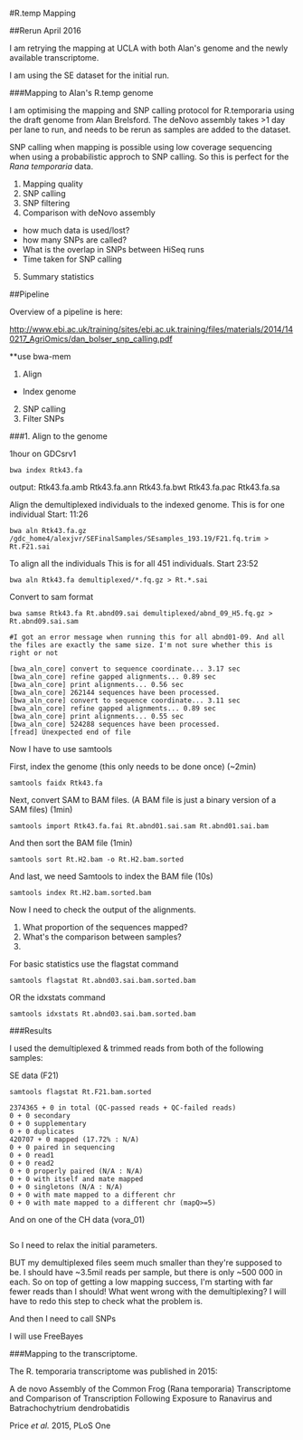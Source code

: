 #R.temp Mapping

##Rerun April 2016

I am retrying the mapping at UCLA with both Alan's genome and the newly available transcriptome. 

I am using the SE dataset for the initial run. 

###Mapping to Alan's R.temp genome

I am optimising the mapping and SNP calling protocol for R.temporaria using the draft genome from Alan Brelsford. 
The deNovo assembly takes >1 day per lane to run, and needs to be rerun as samples are added to the dataset. 

SNP calling when mapping is possible using low coverage sequencing when using a probabilistic approch to SNP calling. So this is perfect for the *Rana temporaria* data.

1. Mapping quality
2. SNP calling
3. SNP filtering
4. Comparison with deNovo assembly
  - how much data is used/lost?
  - how many SNPs are called?
  - What is the overlap in SNPs between HiSeq runs
  - Time taken for SNP calling
5. Summary statistics


##Pipeline

Overview of a pipeline is here: 

http://www.ebi.ac.uk/training/sites/ebi.ac.uk.training/files/materials/2014/140217_AgriOmics/dan_bolser_snp_calling.pdf

**use bwa-mem

1. Align
  - Index genome
2. SNP calling
3. Filter SNPs

###1. Align to the genome

1hour on GDCsrv1
```
bwa index Rtk43.fa
```
output: 
Rtk43.fa.amb  Rtk43.fa.ann  Rtk43.fa.bwt  Rtk43.fa.pac  Rtk43.fa.sa



Align the demultiplexed individuals to the indexed genome. 
This is for one individual
Start: 11:26
```
bwa aln Rtk43.fa.gz /gdc_home4/alexjvr/SEFinalSamples/SEsamples_193.19/F21.fq.trim > Rt.F21.sai
```

To align all the individuals
This is for all 451 individuals. 
Start 23:52
```
bwa aln Rtk43.fa demultiplexed/*.fq.gz > Rt.*.sai
```

Convert to sam format
```
bwa samse Rtk43.fa Rt.abnd09.sai demultiplexed/abnd_09_H5.fq.gz > Rt.abnd09.sai.sam

#I got an error message when running this for all abnd01-09. And all the files are exactly the same size. I'm not sure whether this is right or not

[bwa_aln_core] convert to sequence coordinate... 3.17 sec
[bwa_aln_core] refine gapped alignments... 0.89 sec
[bwa_aln_core] print alignments... 0.56 sec
[bwa_aln_core] 262144 sequences have been processed.
[bwa_aln_core] convert to sequence coordinate... 3.11 sec
[bwa_aln_core] refine gapped alignments... 0.89 sec
[bwa_aln_core] print alignments... 0.55 sec
[bwa_aln_core] 524288 sequences have been processed.
[fread] Unexpected end of file
```

Now I have to use samtools

First, index the genome (this only needs to be done once) (~2min)
```
samtools faidx Rtk43.fa
```

Next, convert SAM to BAM files. (A BAM file is just a binary version of a SAM files) (1min)
```
samtools import Rtk43.fa.fai Rt.abnd01.sai.sam Rt.abnd01.sai.bam
```

And then sort the BAM file (1min)
```
samtools sort Rt.H2.bam -o Rt.H2.bam.sorted
```

And last, we need Samtools to index the BAM file (10s)
```
samtools index Rt.H2.bam.sorted.bam
```

Now I need to check the output of the alignments. 
1. What proportion of the sequences mapped?
2. What's the comparison between samples?
3. 

For basic statistics use the flagstat command
```
samtools flagstat Rt.abnd03.sai.bam.sorted.bam
```

OR
the idxstats command
```
samtools idxstats Rt.abnd03.sai.bam.sorted.bam
```

###Results

I used the demultiplexed & trimmed reads from both of the following samples: 

SE data (F21)

```
samtools flagstat Rt.F21.bam.sorted

2374365 + 0 in total (QC-passed reads + QC-failed reads)
0 + 0 secondary
0 + 0 supplementary
0 + 0 duplicates
420707 + 0 mapped (17.72% : N/A)
0 + 0 paired in sequencing
0 + 0 read1
0 + 0 read2
0 + 0 properly paired (N/A : N/A)
0 + 0 with itself and mate mapped
0 + 0 singletons (N/A : N/A)
0 + 0 with mate mapped to a different chr
0 + 0 with mate mapped to a different chr (mapQ>=5)
```

And on one of the CH data (vora_01)

```

```

So I need to relax the initial parameters.

BUT my demultiplexed files seem much smaller than they're supposed to be. I should have ~3.5mil reads per sample, but there is only ~500 000 in each. So on top of getting a low mapping success, I'm starting with far fewer reads than I should! What went wrong with the demultiplexing? I will have to redo this step to check what the problem is. 

And then I need to call SNPs

I will use FreeBayes


###Mapping to the transcriptome. 

The R. temporaria transcriptome was published in 2015: 

A de novo Assembly of the Common Frog (Rana temporaria) Transcriptome and Comparison of Transcription Following Exposure to Ranavirus and Batrachochytrium dendrobatidis

Price *et al.* 2015, PLoS One




